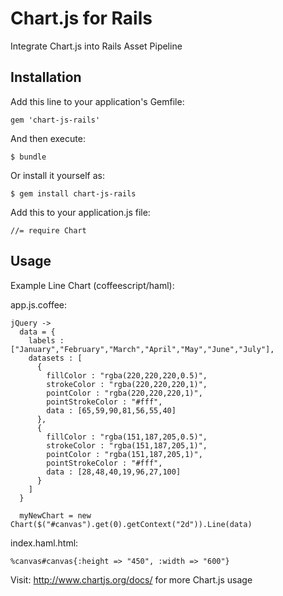 # Chart.js for Rails

Integrate Chart.js into Rails Asset Pipeline

## Installation

Add this line to your application's Gemfile:

    gem 'chart-js-rails'

And then execute:

    $ bundle

Or install it yourself as:

    $ gem install chart-js-rails

Add this to your application.js file:
		
    //= require Chart

## Usage

Example Line Chart (coffeescript/haml):

app.js.coffee:
  
    jQuery ->
      data = {
        labels : ["January","February","March","April","May","June","July"],
        datasets : [
          {
            fillColor : "rgba(220,220,220,0.5)",
            strokeColor : "rgba(220,220,220,1)",
            pointColor : "rgba(220,220,220,1)",
            pointStrokeColor : "#fff",
            data : [65,59,90,81,56,55,40]
          },
          {
            fillColor : "rgba(151,187,205,0.5)",
            strokeColor : "rgba(151,187,205,1)",
            pointColor : "rgba(151,187,205,1)",
            pointStrokeColor : "#fff",
            data : [28,48,40,19,96,27,100]
          }
        ]
      }

      myNewChart = new Chart($("#canvas").get(0).getContext("2d")).Line(data)
    
index.haml.html:

    %canvas#canvas{:height => "450", :width => "600"}


Visit: http://www.chartjs.org/docs/ for more Chart.js usage
